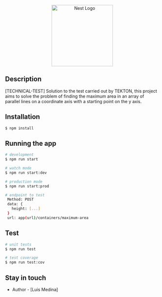 <p align="center">
  <a href="http://nestjs.com/" target="blank"><img src="https://nestjs.com/img/logo-small.svg" width="200" alt="Nest Logo" /></a>
</p>

[circleci-image]: https://img.shields.io/circleci/build/github/nestjs/nest/master?token=abc123def456
[circleci-url]: https://circleci.com/gh/nestjs/nest

  <!--[![Backers on Open Collective](https://opencollective.com/nest/backers/badge.svg)](https://opencollective.com/nest#backer)
  [![Sponsors on Open Collective](https://opencollective.com/nest/sponsors/badge.svg)](https://opencollective.com/nest#sponsor)-->

## Description

[TECHNICAL-TEST] Solution to the test carried out by TEKTON, this project aims to solve the problem of finding the maximum area in an array of parallel lines on a coordinate axis with a starting point on the y axis.

## Installation

```bash
$ npm install
```

## Running the app

```bash
# development
$ npm run start

# watch mode
$ npm run start:dev

# production mode
$ npm run start:prod

# endpoint to test
 Method: POST
 data: {
   height: [...]
 }
 url: app(url)/containers/maximum-area
```

## Test

```bash
# unit tests
$ npm run test

# test coverage
$ npm run test:cov
```

## Stay in touch

- Author - [Luis Medina]

